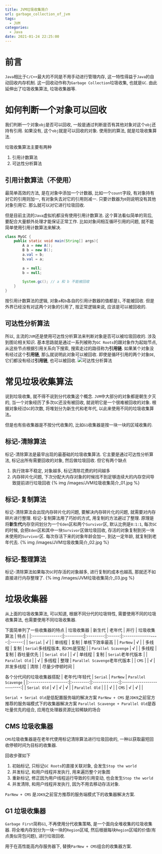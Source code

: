 ```yaml
---
title: JVM垃圾收集简介
url: garbage_collection_of_jvm
tags:
  - JVM
categories:
  - Java
date: 2021-01-24 22:25:00
---
```

# 前言
`Java`相比于`C/C++`最大的不同是不用手动进行管理内存, 这一特性得益于`Java`的自动回收内存机制.
这一回收动作称为`Garbage Collection`垃圾收集, 也就是`GC`. 由此延伸出了垃圾收集算法, 垃圾收集器等.

<!-- more -->

# 如何判断一个对象可以回收
我们判断一个对象`obj`是否可以回收, 一般是通过判断是否有其他对象对这个`obj`还持有引用. 如果没有, 这个`obj`就是可以回收的对象. 使用到的算法, 就是垃圾收集算法.

垃圾收集算法主要有两种
1. 引用计数算法
2. 可达性分析算法

## 引用计数算法（不使用）
最简单高效的方法, 是在对象中添加一个计数器, 比如一个`count`字段, 有对象持有对它的引用则加一, 有对象失去对它的引用则减一.
只要计数器为`0`则说明没有其他对象引用它. 那么就可以对它进行垃圾回收.

但是目前主流的`Java`虚拟机都没有使用引用计数算法. 这个算法看似简单的背后, 要配合大量额外处理才能保证正常工作.
比如对象间相互循环引用的问题, 就不能简单使用引用计数算法来解决.
```java
class MyGC {
    public static void main(String[] args){
        A a = new A();
        B b = new B();
        a.val = b;
        b.val = a;
        
        a = null;
        b = null;
        
        System.gc(); // a 和 b 不能被回收
    }
}
```
按引用计数算法的逻辑, 对象`a`和`b`各自的引用计数器的值都是`1`, 不能被回收.
但是外界已经没有对这两个对象的引用了, 按正常逻辑来说, 应该是可以被回收的.

## 可达性分析算法
所以, 主流的`JVM`还是使用可达性分析算法来判断对象是否可以被垃圾回收的. 涉及到图论相关知识.
基本思路就是通过一系列被称为`GC Roots`的跟对象作为起始节点, 从这些节点根据引用关系向下搜索, 搜索走过的路径称为**引用链**.
如果某个对象没有经过这个**引用链**, 那么就说明此对象可以被回收. 
即使是循环引用的两个对象`DE`, 它们都没有经过**引用链**, 也可以被回收.
![可达性分析算法](https://yuml.me/diagram/nofunky;dir:UD/class/[GC%20Roots]-%3E[A],[GC%20Roots]-%3E[B],[B]-%3E[C],[D]-%3E[E],[E]-%3E[D])

# 常见垃圾收集算法
说到垃圾收集, 就不得不说到分代收集这个概念.
`JVM`中大部分的对象都是朝生夕灭的, 当一个对象经历了多次`GC`还没有被回收, 就说明它是一个很难被回收的对象. 根据对象经过`GC`的次数, 将堆划分为新生代和老年代, 以此来使用不同的垃圾收集算法。

但是也有些收集器是不按分代收集的, 比如`G1`收集器是按一块一块的区域收集的.

## 标记-清除算法
标记-清除算法是最早出现的最基础的垃圾收集算法.
它主要是通过可达性分析算法, 标记出所有需要回收的对象, 然后做垃圾回收.
但它有两个缺点
1. 执行效率不稳定, 对象越多, 标记清除花费的时间越多
2. 内存碎片化问题, 下次分配大内存对象的时候找不到足够连续大的内存空间导致提前进行垃圾回收
{% img /images/JVM垃圾收集简介_01.jpg %}


## 标记-复制算法
标记-清除算法会出现内存碎片化的问题, 要解决内存碎片化的问题, 就需要对内存碎片进行整理. 标记-复制算法用了巧妙的方式, 用复制的方法避过了整理. 
原理是将**新生代**内存空间划分为一个`Eden`区和两个`Survivor`区, 默认比例是`8:1:1`,
每次`GC`的时候, 会把`Eden`区和其中一块`Survivor`区做垃圾回收, 存活的对象复制到另一块未使用的`Survivor`区. 每次存活下来的对象年龄会加一, 到达一定年龄, 就复制到老年代去.
{% img /images/JVM垃圾收集简介_02.jpg %}

## 标记-整理算法
标记-清除算法如果每次`GC`时存活的对象越多, 进行复制的成本也越高, 那就还不如直接进行内存整理了.
{% img /images/JVM垃圾收集简介_03.jpg %}

# 垃圾收集器
从上面的垃圾收集算法, 可以知道, 根据不同分代的垃圾特性, 需要使用不同的垃圾收集算法, 也需要使用不同垃圾收集器.

下面简单列了一些收集器的特点
| 垃圾收集器 | 新生代 | 老年代 | 并行 | 垃圾收集算法 | 特点 |
|:---------------:|:---------:|:---------:|:------:|:------------------:|:------:|
| `Serial` | √ | | 单线程 | 复制 | 单核下效率最高 |
| `ParNew` | √ |  | 多线程 | 复制 | `Serial`多线程版本, 和`CMS`是官配 |
| `Parallel Scavenge` | √ |  | 多线程 | 复制 | 吞吐量优先 |
| `Serial Old` | | √ | 单线程 | 复制 | `Serial`老年代版本 |
| `Parallel Old` | | √ | 多线程 | 整理 | `Parallel Scavenge`老年代版本 |
| `CMS` | | √ | 并发多线程 | 清除 | 尽量少停顿时间 |

各个分代间的垃圾收集器搭配
| 老年代/年轻代  | `Serial` | `ParNew` | `Parallel Scavenge` |
|:--------------------:|:---------:|:-------------:|:--------------------------:|
| `Serial Old` | √ | √ | √ |
|  `Parallel Old` | | | √ |
| `CMS` | √ | √ | |

`Serial + Serial Old`是低配置服务端的解决方案
`ParNew + CMS` 是`JDK9`之前官方推荐的服务端模式下的收集器解决方案
`Parallel Scavenge + Parallel Old`是吞吐量优先的组合, 应用在处理器资源比较稀缺的场合

## CMS 垃圾收集器
`CMS`垃圾收集器是在老年代使用标记清除算法进行垃圾回收的, 一种以获取最短回收停顿时间为目标的收集器.

回收步骤如下
1. 初始标记, 只标记`GC Roots`的直接关联对象, 会发生`Stop the world`
2. 并发标记, 和用户线程并发执行, 用来遍历整个对象图
3. 重新标记, 修正因为用户线程运行导致的引用变动, 也会发生`Stop the world`
4. 并发清除, 和用户线程并发执行, 因为不用去移动存活对象.

`ParNew + CMS` 是`JDK9`之前官方推荐的服务端模式下的收集器解决方案.

## G1 垃圾收集器
`Garbage First`简称`G1`, 不再使用分代收集策略, 是一个面向全堆收集的垃圾收集器.
将全堆内存划分为一块一块的`Region`区域, 然后根据每块`Region`区域的价值(有点类似背包问题), 进行垃圾回收.

用于在高性能高内存服务器下, 替换`ParNew + CMS`组合的收集器方案.

